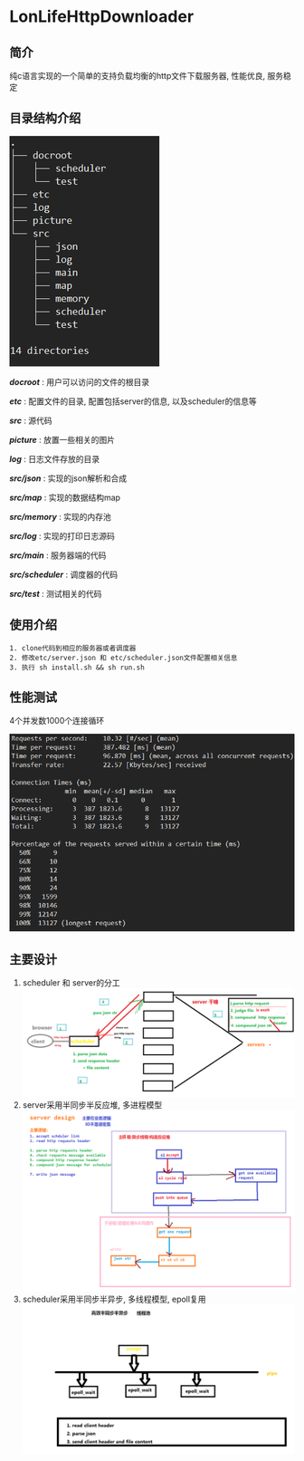 # LonLifeHttpDownloader
## 简介

纯c语言实现的一个简单的支持负载均衡的http文件下载服务器, 性能优良, 服务稳定

## 目录结构介绍

![目录](./picture/dir.png)

***docroot*** : 用户可以访问的文件的根目录

***etc*** : 配置文件的目录, 配置包括server的信息, 以及scheduler的信息等

***src*** : 源代码

***picture*** : 放置一些相关的图片

***log*** : 日志文件存放的目录


***src/json*** : 实现的json解析和合成

***src/map*** : 实现的数据结构map

***src/memory*** : 实现的内存池

***src/log*** : 实现的打印日志源码

***src/main*** : 服务器端的代码

***src/scheduler*** : 调度器的代码

***src/test*** : 测试相关的代码

## 使用介绍

```shell
1. clone代码到相应的服务器或者调度器
2. 修改etc/server.json 和 etc/scheduler.json文件配置相关信息
3. 执行 sh install.sh && sh run.sh
```

## 性能测试
4个并发数1000个连接循环

![performance](./picture/performance.png)

## 主要设计

1. scheduler 和 server的分工
![pic](./picture/design.png)
2. server采用半同步半反应堆, 多进程模型
![server](./picture/server.png)
3. scheduler采用半同步半异步, 多线程模型, epoll复用
![scheduler](./picture/scheduler.png)

